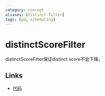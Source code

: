 ```yaml
---
category: concept
aliases: [distinct-filter]
tags: [pd, scheduling]
---
```

# distinctScoreFilter

distinctScoreFilter保证distinct score不会下降。

## Links

- [代码](https://github.com/tikv/pd/blob/e7c9c18e94ed5092ac4d8cc782323ca0a91c28e5/server/schedule/filter/filters.go#L162)
